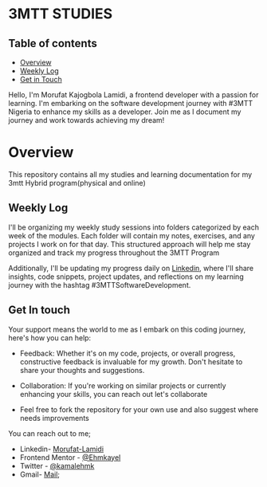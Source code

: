 # 3MTT STUDIES

## Table of contents

- [Overview](#overview)
- [Weekly Log](#weekly-log)
- [Get in Touch](#get-in-touch)



Hello, I'm Morufat Kajogbola Lamidi, a frontend developer with a passion for learning. I'm embarking on the software development journey with #3MTT Nigeria to enhance my skills as a developer. Join me as I document my journey and work towards achieving my dream!

# Overview

This repository contains all my studies and learning documentation for my 3mtt Hybrid program(physical and online)

## Weekly Log

 I'll be organizing my weekly study sessions into folders categorized by each week of the modules. Each folder will contain my notes, exercises, and any projects I work on for that day. This structured approach will help me stay organized and track my progress throughout the 3MTT Program

 Additionally, I'll be updating my progress daily on [Linkedin](https://www.linkedin.com/in/morufat-lamidi/), where I'll share insights, code snippets, project updates, and reflections on my learning journey with the hashtag #3MTTSoftwareDevelopment.

 ## Get In touch

 Your support means the world to me as I embark on this coding journey, here's how you can help:

 - Feedback: Whether it's on my code, projects, or overall progress, constructive feedback is invaluable for my growth. Don't hesitate to share your thoughts and suggestions.

 - Collaboration: If you're working on similar projects or currently enhancing your skills, you can reach out let's collaborate

 - Feel free to fork the repository for your own use and also suggest where needs improvements

 You can reach out to me;
 - Linkedin- [Morufat-Lamidi](https://linkedin.com/in/morufat-lamidi)
 - Frontend Mentor - [@Ehmkayel](https://www.frontendmentor.io/profile/Ehmkayel)
 - Twitter - [@kamalehmk](https://www.twitter.com/kamalehmk)
 - Gmail- [Mail](mailto:lamidimorufat0@gmail.com);
